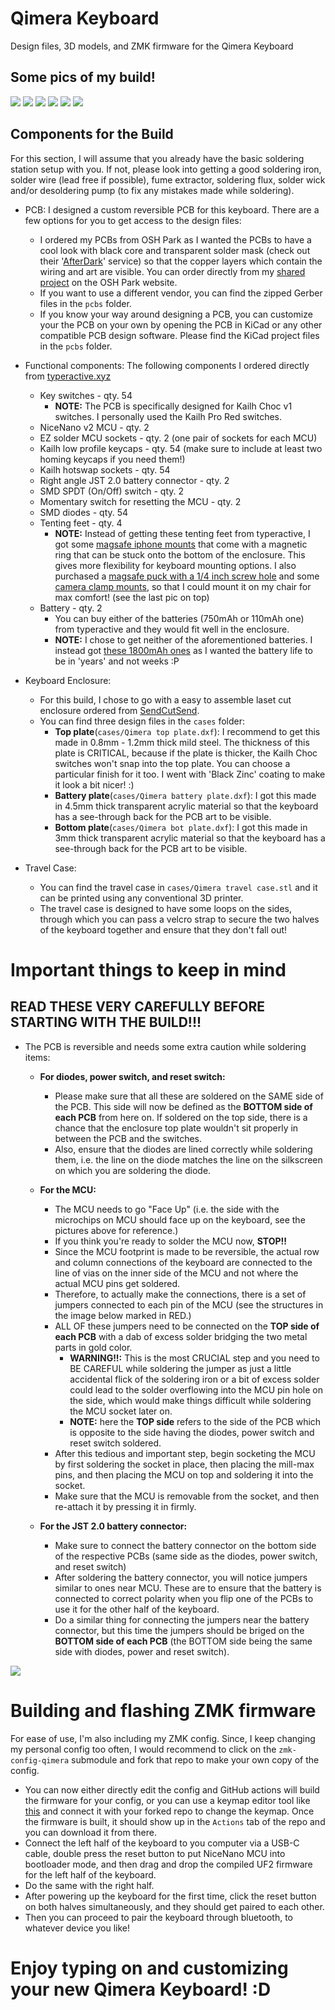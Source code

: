 # Qimera Keyboard
Design files, 3D models, and ZMK firmware for the Qimera Keyboard

## Some pics of my build!
![](./images/qimera_fully_assembled.png)
![](./images/qimera_PCB_art.png)
![](./images/qimera_tented.png)
![](./images/qimera_travel_case.png)
![](./images/qimera_compact.png)
![](./images/qimera_chair_mount.png)

## Components for the Build
For this section, I will assume that you already have the basic soldering station setup with you. If not, please look into getting a good soldering iron, solder wire (lead free if possible), fume extractor, soldering flux, solder wick and/or desoldering pump (to fix any mistakes made while soldering).

- PCB: I designed a custom reversible PCB for this keyboard. There are a few options for you to get access to the design files:
    - I ordered my PCBs from OSH Park as I wanted the PCBs to have a cool look with black core and transparent solder mask (check out their '[AfterDark](https://blog.oshpark.com/2019/10/10/introducing-our-after-dark-black-fr-4-service/)' service) so that the copper layers which contain the wiring and art are visible. You can order directly from my [shared project](https://oshpark.com/shared_projects/fcaigPYl) on the OSH Park website.
    - If you want to use a different vendor, you can find the zipped Gerber files in the `pcbs` folder.
    - If you know your way around designing a PCB, you can customize your the PCB on your own by opening the PCB in KiCad or any other compatible PCB design software. Please find the KiCad project files in the `pcbs` folder.

- Functional components: The following components I ordered directly from [typeractive.xyz](https://typeractive.xyz)
    - Key switches - qty. 54
        - **NOTE:** The PCB is specifically designed for Kailh Choc v1 switches. I personally used the Kailh Pro Red switches.
    - NiceNano v2 MCU - qty. 2
    - EZ solder MCU sockets - qty. 2 (one pair of sockets for each MCU)
    - Kailh low profile keycaps - qty. 54 (make sure to include at least two homing keycaps if you need them!)
    - Kailh hotswap sockets - qty. 54
    - Right angle JST 2.0 battery connector - qty. 2
    - SMD SPDT (On/Off) switch - qty. 2
    - Momentary switch for resetting the MCU - qty. 2
    - SMD diodes - qty. 54
    - Tenting feet - qty. 4
        - **NOTE:** Instead of getting these tenting feet from typeractive, I got some [magsafe iphone mounts](https://www.amazon.com/dp/B0C22V8WSF?th=1) that come with a magnetic ring that can be stuck onto the bottom of the enclosure. This gives more flexibility for keyboard mounting options. I also purchased a [magsafe puck with a 1/4 inch screw hole](https://www.amazon.com/dp/B0CQM8L1ZQ) and some [camera clamp mounts](https://www.amazon.com/dp/B0CB5JKTBH?th=1), so that I could mount it on my chair for max comfort! (see the last pic on top)
    - Battery - qty. 2
        - You can buy either of the batteries (750mAh or 110mAh one) from typeractive and they would fit well in the enclosure.
        - **NOTE:** I chose to get neither of the aforementioned batteries. I instead got [these 1800mAh ones](https://www.amazon.com/gp/product/B09726K2LC) as I wanted the battery life to be in 'years' and not weeks :P

- Keyboard Enclosure:
    - For this build, I chose to go with a easy to assemble laset cut enclosure ordered from [SendCutSend](https://sendcutsend.com).
    - You can find three design files in the `cases` folder:
        - **Top plate**(`cases/Qimera top plate.dxf`): I recommend to get this made in 0.8mm - 1.2mm thick mild steel. The thickness of this plate is CRITICAL, because if the plate is thicker, the Kailh Choc switches won't snap into the top plate. You can choose a particular finish for it too. I went with 'Black Zinc' coating to make it look a bit nicer! :)
        - **Battery plate**(`cases/Qimera battery plate.dxf`): I got this made in 4.5mm thick transparent acrylic material so that the keyboard has a see-through back for the PCB art to be visible.
        - **Bottom plate**(`cases/Qimera bot plate.dxf`): I got this made in 3mm thick transparent acrylic material so that the keyboard has a see-through back for the PCB art to be visible.

- Travel Case:
    - You can find the travel case in `cases/Qimera travel case.stl` and it can be printed using any conventional 3D printer.
    - The travel case is designed to have some loops on the sides, through which you can pass a velcro strap to secure the two halves of the keyboard together and ensure that they don't fall out!

# Important things to keep in mind
## READ THESE VERY CAREFULLY BEFORE STARTING WITH THE BUILD!!!
- The PCB is reversible and needs some extra caution while soldering items:
    - **For diodes, power switch, and reset switch:**
        - Please make sure that all these are soldered on the SAME side of the PCB. This side will now be defined as the **BOTTOM side of each PCB** from here on. If soldered on the top side, there is a chance that the enclosure top plate wouldn't sit properly in between the PCB and the switches.
        - Also, ensure that the diodes are lined correctly while soldering them, i.e. the line on the diode matches the line on the silkscreen on which you are soldering the diode.

    - **For the MCU:**
        - The MCU needs to go "Face Up" (i.e. the side with the microchips on MCU should face up on the keyboard, see the pictures above for reference.)
        - If you think you're ready to solder the MCU now, **STOP!!**
        - Since the MCU footprint is made to be reversible, the actual row and column connections of the keyboard are connected to the line of vias on the inner side of the MCU and not where the actual MCU pins get soldered.
        - Therefore, to actually make the connections, there is a set of jumpers connected to each pin of the MCU (see the structures in the image below marked in RED.)
        - ALL OF these jumpers need to be connected on the **TOP side of each PCB** with a dab of excess solder bridging the two metal parts in gold color.
            - **WARNING!!:** This is the most CRUCIAL step and you need to BE CAREFUL while soldering the jumper as just a little accidental flick of the soldering iron or a bit of excess solder could lead to the solder overflowing into the MCU pin hole on the side, which would make things difficult while soldering the MCU socket later on.
            - **NOTE:** here the **TOP side** refers to the side of the PCB which is opposite to the side having the diodes, power switch and reset switch soldered.
        - After this tedious and important step, begin socketing the MCU by first soldering the socket in place, then placing the mill-max pins, and then placing the MCU on top and soldering it into the socket.
        - Make sure that the MCU is removable from the socket, and then re-attach it by pressing it in firmly.

    - **For the JST 2.0 battery connector:**
        - Make sure to connect the battery connector on the bottom side of the respective PCBs (same side as the diodes, power switch, and reset switch)
        - After soldering the battery connector, you will notice jumpers similar to ones near MCU. These are to ensure that the battery is connected to correct polarity when you flip one of the PCBs to use it for the other half of the keyboard.
        - Do a similar thing for connecting the jumpers near the battery connector, but this time the jumpers should be briged on the **BOTTOM side of each PCB** (the BOTTOM side being the same side with diodes, power and reset switch).

![](./images/qimera_pcb_jumpers.png)

# Building and flashing ZMK firmware
For ease of use, I'm also including my ZMK config. Since, I keep changing my personal config too often, I would recommend to click on the `zmk-config-qimera` submodule and fork that repo to make your own copy of the config.

- You can now either directly edit the config and GitHub actions will build the firmware for your config, or you can use a keymap editor tool like [this](https://nickcoutsos.github.io/keymap-editor/) and connect it with your forked repo to change the keymap. Once the firmware is built, it should show up in the `Actions` tab of the repo and you can download it from there.
- Connect the left half of the keyboard to you computer via a USB-C cable, double press the reset button to put NiceNano MCU into bootloader mode, and then drag and drop the compiled UF2 firmware for the left half of the keyboard.
- Do the same with the right half.
- After powering up the keyboard for the first time, click the reset button on both halves simultaneously, and they should get paired to each other.
- Then you can proceed to pair the keyboard through bluetooth, to whatever device you like!

# Enjoy typing on and customizing your new Qimera Keyboard! :D
